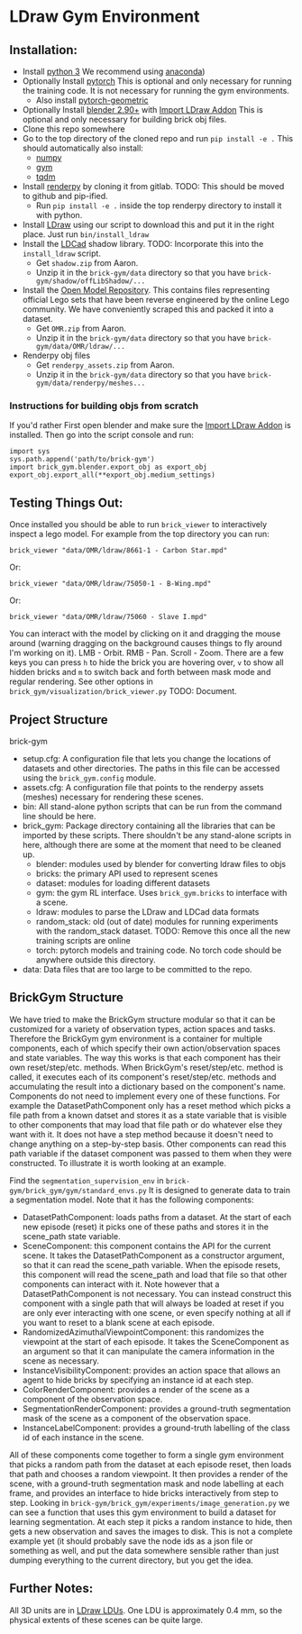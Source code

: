 # LDraw Gym Environment

## Installation:
- Install [python 3](http://www.python.org) We recommend using [anaconda](http://www.anaconda.com))
- Optionally Install [pytorch](http://www.pytorch.org) This is optional and only necessary for running the training code.  It is not necessary for running the gym environments.
  - Also install [pytorch-geometric](https://pytorch-geometric.readthedocs.io/en/latest/notes/installation.html)
- Optionally Install [blender 2.90+](http://www.blender.org) with [Import LDraw Addon](https://github.com/TobyLobster/ImportLDraw) This is optional and only necessary for building brick obj files.
- Clone this repo somewhere
- Go to the top directory of the cloned repo and run `pip install -e .`  This should automatically also install:
  - [numpy](https://numpy.org/)
  - [gym](https://github.com/openai/gym)
  - [tqdm](https://github.com/tqdm/tqdm)
- Install [renderpy](https://gitlab.cs.washington.edu/awalsman/renderpy) by cloning it from gitlab.  TODO: This should be moved to github and pip-ified.
  - Run `pip install -e .` inside the top renderpy directory to install it with python.
- Install [LDraw](https://www.ldraw.org/) using our script to download this and put it in the right place.  Just run `bin/install_ldraw`
- Install the [LDCad](http://www.melkert.net/LDCad) shadow library.  TODO: Incorporate this into the `install_ldraw` script.
  - Get `shadow.zip` from Aaron.
  - Unzip it in the `brick-gym/data` directory so that you have `brick-gym/shadow/offLibShadow/...`
- Install the [Open Model Repository](https://omr.ldraw.org/).  This contains files representing official Lego sets that have been reverse engineered by the online Lego community.  We have conveniently scraped this and packed it into a dataset.
  - Get `OMR.zip` from Aaron.
  - Unzip it in the `brick-gym/data` directory so that you have `brick-gym/data/OMR/ldraw/...`
- Renderpy obj files
  - Get `renderpy_assets.zip` from Aaron.
  - Unzip it in the `brick-gym/data` directory so that you have `brick-gym/data/renderpy/meshes...`

### Instructions for building objs from scratch
If you'd rather First open blender and make sure the [Import LDraw Addon](https://github.com/TobyLobster/ImportLDraw) is installed.  Then go into the script console and run:
```
import sys
sys.path.append('path/to/brick-gym')
import brick_gym.blender.export_obj as export_obj
export_obj.export_all(**export_obj.medium_settings)
```

## Testing Things Out:
Once installed you should be able to run `brick_viewer` to interactively inspect a lego model.  For example from the top directory you can run:

`brick_viewer "data/OMR/ldraw/8661-1 - Carbon Star.mpd"`

Or:

`brick_viewer "data/OMR/ldraw/75050-1 - B-Wing.mpd"`

Or:

`brick_viewer "data/OMR/ldraw/75060 - Slave I.mpd"`

You can interact with the model by clicking on it and dragging the mouse around (warning dragging on the background causes things to fly around I'm working on it).  LMB - Orbit.  RMB - Pan.  Scroll - Zoom.  There are a few keys you can press `h` to hide the brick you are hovering over, `v` to show all hidden bricks and `m` to switch back and forth between mask mode and regular rendering.  See other options in `brick_gym/visualization/brick_viewer.py` TODO: Document.

## Project Structure
brick-gym
- setup.cfg: A configuration file that lets you change the locations of datasets and other directories.  The paths in this file can be accessed using the `brick_gym.config` module.
- assets.cfg: A configuration file that points to the renderpy assets (meshes) necessary for rendering these scenes.
- bin: All stand-alone python scripts that can be run from the command line should be here.
- brick_gym: Package directory containing all the libraries that can be imported by these scripts.  There shouldn't be any stand-alone scripts in here, although there are some at the moment that need to be cleaned up.
  - blender: modules used by blender for converting ldraw files to objs
  - bricks: the primary API used to represent scenes
  - dataset: modules for loading different datasets
  - gym: the gym RL interface.  Uses `brick_gym.bricks` to interface with a scene.
  - ldraw: modules to parse the LDraw and LDCad data formats
  - random_stack: old (out of date) modules for running experiments with the random_stack dataset.  TODO: Remove this once all the new training scripts are online
  - torch: pytorch models and training code.  No torch code should be anywhere outside this directory.
- data: Data files that are too large to be committed to the repo.

## BrickGym Structure
We have tried to make the BrickGym structure modular so that it can be customized for a variety of observation types, action spaces and tasks.  Therefore the BrickGym gym environment is a container for multiple components, each of which specify their own action/observation spaces and state variables.  The way this works is that each component has their own reset/step/etc. methods.  When BrickGym's reset/step/etc. method is called, it executes each of its component's reset/step/etc. methods and accumulating the result into a dictionary based on the component's name.  Components do not need to implement every one of these functions.  For example the DatasetPathComponent only has a reset method which picks a file path from a known datset and stores it as a state variable that is visible to other components that may load that file path or do whatever else they want with it.  It does not have a step method because it doesn't need to change anything on a step-by-step basis.  Other components can read this path variable if the dataset component was passed to them when they were constructed.  To illustrate it is worth looking at an example.

Find the `segmentation_supervision_env` in `brick-gym/brick_gym/gym/standard_envs.py`  It is designed to generate data to train a segmentation model.  Note that it has the following components:
- DatasetPathComponent: loads paths from a dataset.  At the start of each new episode (reset) it picks one of these paths and stores it in the scene_path state variable.
- SceneComponent: this component contains the API for the current scene.  It takes the DatasetPathComponent as a constructor argument, so that it can read the scene_path variable.  When the episode resets, this component will read the scene_path and load that file so that other components can interact with it.  Note however that a DatasetPathComponent is not necessary.  You can instead construct this component with a single path that will always be loaded at reset if you are only ever interacting with one scene, or even specify nothing at all if you want to reset to a blank scene at each episode.
- RandomizedAzimuthalViewpointComponent: this randomizes the viewpoint at the start of each episode.  It takes the SceneComponent as an argument so that it can manipulate the camera information in the scene as necessary.
- InstanceVisibilityComponent: provides an action space that allows an agent to hide bricks by specifying an instance id at each step.
- ColorRenderComponent: provides a render of the scene as a component of the observation space.
- SegmentationRenderComponent: provides a ground-truth segmentation mask of the scene as a component of the observation space.
- InstanceLabelComponent: provides a ground-truth labelling of the class id of each instance in the scene.

All of these components come together to form a single gym environment that picks a random path from the dataset at each episode reset, then loads that path and chooses a random viewpoint.  It then provides a render of the scene, with a ground-truth segmentation mask and node labelling at each frame, and provides an interface to hide bricks interactively from step to step.  Looking in `brick-gym/brick_gym/experiments/image_generation.py` we can see a function that uses this gym environment to build a dataset for learning segmentation.  At each step it picks a random instance to hide, then gets a new observation and saves the images to disk.  This is not a complete example yet (it should probably save the node ids as a json file or something as well, and put the data somewhere sensible rather than just dumping everything to the current directory, but you get the idea.

## Further Notes:
All 3D units are in [LDraw LDUs](http://www.ldraw.org/article/218.html).  One LDU is approximately 0.4 mm, so the physical extents of these scenes can be quite large.
